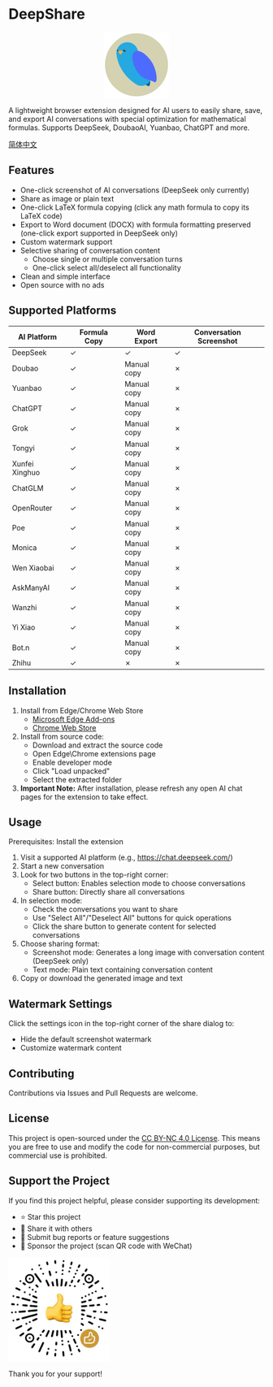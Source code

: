 # DeepShare

<p align="center">
  <img src="icons/deepshare-icon.svg" alt="deepshare-icon" width="128"/>
</p>

A lightweight browser extension designed for AI users to easily share, save, and export AI conversations with special optimization for mathematical formulas. Supports DeepSeek, DoubaoAI, Yuanbao, ChatGPT and more.

[简体中文](README.zh-CN.md)

## Features

- One-click screenshot of AI conversations (DeepSeek only currently)
- Share as image or plain text
- One-click LaTeX formula copying (click any math formula to copy its LaTeX code)
- Export to Word document (DOCX) with formula formatting preserved (one-click export supported in DeepSeek only)
- Custom watermark support
- Selective sharing of conversation content
  - Choose single or multiple conversation turns
  - One-click select all/deselect all functionality
- Clean and simple interface
- Open source with no ads

## Supported Platforms

| AI Platform | Formula Copy | Word Export | Conversation Screenshot |
|-------------|-------------|-------------|------------------------|
| DeepSeek | ✓ | ✓ | ✓ |
| Doubao | ✓ | Manual copy | ✗ |
| Yuanbao | ✓ | Manual copy | ✗ |
| ChatGPT | ✓ | Manual copy | ✗ |
| Grok | ✓ | Manual copy | ✗ |
| Tongyi | ✓ | Manual copy | ✗ |
| Xunfei Xinghuo | ✓ | Manual copy | ✗ |
| ChatGLM | ✓ | Manual copy | ✗ |
| OpenRouter | ✓ | Manual copy | ✗ |
| Poe | ✓ | Manual copy | ✗ |
| Monica | ✓ | Manual copy | ✗ |
| Wen Xiaobai | ✓ | Manual copy | ✗ |
| AskManyAI | ✓ | Manual copy | ✗ |
| Wanzhi | ✓ | Manual copy | ✗ |
| Yi Xiao | ✓ | Manual copy | ✗ |
| Bot.n | ✓ | Manual copy | ✗ |
| Zhihu | ✓ | ✗ | ✗ |

## Installation

1. Install from Edge/Chrome Web Store
   - [Microsoft Edge Add-ons](https://microsoftedge.microsoft.com/addons/detail/deepshare/pdccjnppfegekpnhfljbngammgfbcofm)
   - [Chrome Web Store](https://chromewebstore.google.com/detail/omnaecaamcabmnbjnpjpecoaalfgidop)
2. Install from source code:
   - Download and extract the source code
   - Open Edge\Chrome extensions page
   - Enable developer mode
   - Click "Load unpacked"
   - Select the extracted folder
3. **Important Note:** After installation, please refresh any open AI chat pages for the extension to take effect.

## Usage

Prerequisites: Install the extension

1. Visit a supported AI platform (e.g., https://chat.deepseek.com/)
2. Start a new conversation
3. Look for two buttons in the top-right corner:
   - Select button: Enables selection mode to choose conversations
   - Share button: Directly share all conversations
4. In selection mode:
   - Check the conversations you want to share
   - Use "Select All"/"Deselect All" buttons for quick operations
   - Click the share button to generate content for selected conversations
5. Choose sharing format:
   - Screenshot mode: Generates a long image with conversation content (DeepSeek only)
   - Text mode: Plain text containing conversation content
6. Copy or download the generated image and text

## Watermark Settings

Click the settings icon in the top-right corner of the share dialog to:

- Hide the default screenshot watermark
- Customize watermark content

## Contributing

Contributions via Issues and Pull Requests are welcome.

## License

This project is open-sourced under the [CC BY-NC 4.0 License](LICENSE). This means you are free to use and modify the code for non-commercial purposes, but commercial use is prohibited.

## Support the Project

If you find this project helpful, please consider supporting its development:

- ⭐ Star this project
- 📢 Share it with others
- 🐛 Submit bug reports or feature suggestions
- 🧧 Sponsor the project (scan QR code with WeChat)

<img src="icons/sponsor-code.png" alt="donate" width="200"/>

Thank you for your support!